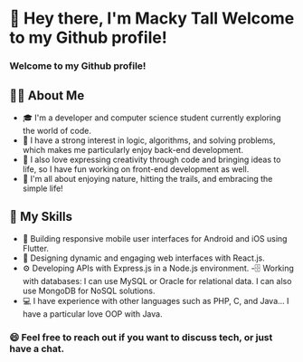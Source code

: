 # 👋 Hey there, I'm Macky Tall Welcome to my Github profile!

### Welcome to my Github profile!

## 👨‍💻 About Me
- 🎓 I'm a developer and computer science student currently exploring the world of code. 
- 🤖 I have a strong interest in logic, algorithms, and solving problems, which makes me particularly enjoy back-end development. 
- 🎨 I also love expressing creativity through code and bringing ideas to life, so I have fun working on front-end development as well.
- 🌿 I'm all about enjoying nature, hitting the trails, and embracing the simple life!

## 🚀 My Skills
- 📱 Building responsive mobile user interfaces for Android and iOS using Flutter.
- 🎨 Designing dynamic and engaging web interfaces with React.js.
- ⚙️ Developing APIs with Express.js in a Node.js environment.
-🗄️ Working with databases: I can use MySQL or Oracle for relational data. I can also use MongoDB for NoSQL solutions.
- 💻 I have experience with other languages such as PHP, C, and Java... I have a particular love OOP with Java.
  

###  😄 Feel free to reach out if you want to discuss tech, or just have a chat.

<!--
- 🔭 I’m currently working on ...
- 🌱 I’m currently learning ...
- 👯 I’m looking to collaborate on ...
- 🤔 I’m looking for help with ...
- 💬 Ask me about ...
- 📫 How to reach me: ...
- 😄 Pronouns: ...
- ⚡ Fun fact: ...
-->
